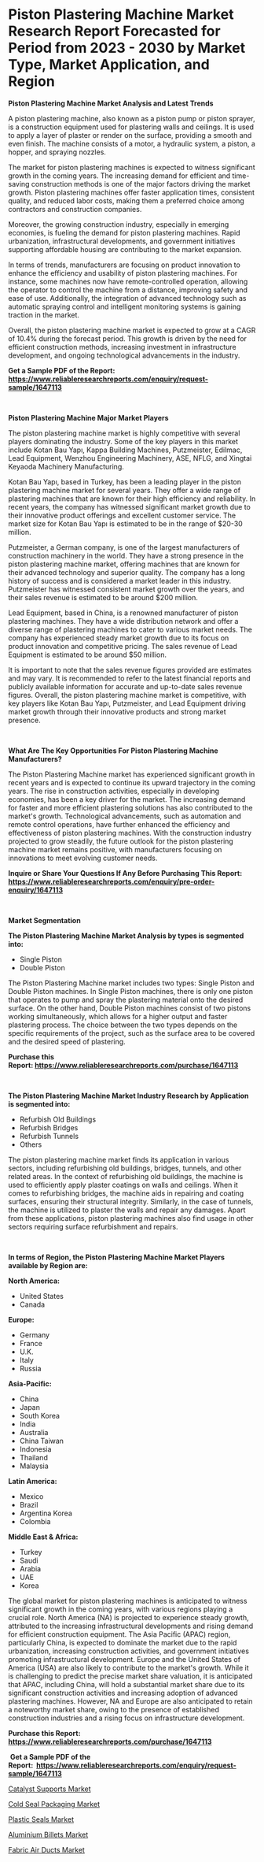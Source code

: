 <p><h1>Piston Plastering Machine Market Research Report Forecasted for Period from 2023 -  2030 by Market Type, Market Application, and Region</h1></p><p><strong>Piston Plastering Machine Market Analysis and Latest Trends</strong></p>
<p><p>A piston plastering machine, also known as a piston pump or piston sprayer, is a construction equipment used for plastering walls and ceilings. It is used to apply a layer of plaster or render on the surface, providing a smooth and even finish. The machine consists of a motor, a hydraulic system, a piston, a hopper, and spraying nozzles.</p><p>The market for piston plastering machines is expected to witness significant growth in the coming years. The increasing demand for efficient and time-saving construction methods is one of the major factors driving the market growth. Piston plastering machines offer faster application times, consistent quality, and reduced labor costs, making them a preferred choice among contractors and construction companies.</p><p>Moreover, the growing construction industry, especially in emerging economies, is fueling the demand for piston plastering machines. Rapid urbanization, infrastructural developments, and government initiatives supporting affordable housing are contributing to the market expansion.</p><p>In terms of trends, manufacturers are focusing on product innovation to enhance the efficiency and usability of piston plastering machines. For instance, some machines now have remote-controlled operation, allowing the operator to control the machine from a distance, improving safety and ease of use. Additionally, the integration of advanced technology such as automatic spraying control and intelligent monitoring systems is gaining traction in the market.</p><p>Overall, the piston plastering machine market is expected to grow at a CAGR of 10.4% during the forecast period. This growth is driven by the need for efficient construction methods, increasing investment in infrastructure development, and ongoing technological advancements in the industry.</p></p>
<p><strong>Get a Sample PDF of the Report:&nbsp; <a href="https://www.reliableresearchreports.com/enquiry/request-sample/1647113">https://www.reliableresearchreports.com/enquiry/request-sample/1647113</a></strong></p>
<p>&nbsp;</p>
<p><strong>Piston Plastering Machine Major Market Players</strong></p>
<p><p>The piston plastering machine market is highly competitive with several players dominating the industry. Some of the key players in this market include Kotan Bau Yapı, Kappa Building Machines, Putzmeister, Edilmac, Lead Equipment, Wenzhou Engineering Machinery, ASE, NFLG, and Xingtai Keyaoda Machinery Manufacturing. </p><p>Kotan Bau Yapı, based in Turkey, has been a leading player in the piston plastering machine market for several years. They offer a wide range of plastering machines that are known for their high efficiency and reliability. In recent years, the company has witnessed significant market growth due to their innovative product offerings and excellent customer service. The market size for Kotan Bau Yapı is estimated to be in the range of $20-30 million.</p><p>Putzmeister, a German company, is one of the largest manufacturers of construction machinery in the world. They have a strong presence in the piston plastering machine market, offering machines that are known for their advanced technology and superior quality. The company has a long history of success and is considered a market leader in this industry. Putzmeister has witnessed consistent market growth over the years, and their sales revenue is estimated to be around $200 million.</p><p>Lead Equipment, based in China, is a renowned manufacturer of piston plastering machines. They have a wide distribution network and offer a diverse range of plastering machines to cater to various market needs. The company has experienced steady market growth due to its focus on product innovation and competitive pricing. The sales revenue of Lead Equipment is estimated to be around $50 million.</p><p>It is important to note that the sales revenue figures provided are estimates and may vary. It is recommended to refer to the latest financial reports and publicly available information for accurate and up-to-date sales revenue figures. Overall, the piston plastering machine market is competitive, with key players like Kotan Bau Yapı, Putzmeister, and Lead Equipment driving market growth through their innovative products and strong market presence.</p></p>
<p>&nbsp;</p>
<p><strong>What Are The Key Opportunities For Piston Plastering Machine Manufacturers?</strong></p>
<p><p>The Piston Plastering Machine market has experienced significant growth in recent years and is expected to continue its upward trajectory in the coming years. The rise in construction activities, especially in developing economies, has been a key driver for the market. The increasing demand for faster and more efficient plastering solutions has also contributed to the market's growth. Technological advancements, such as automation and remote control operations, have further enhanced the efficiency and effectiveness of piston plastering machines. With the construction industry projected to grow steadily, the future outlook for the piston plastering machine market remains positive, with manufacturers focusing on innovations to meet evolving customer needs.</p></p>
<p><strong>Inquire or Share Your Questions If Any Before Purchasing This Report: <a href="https://www.reliableresearchreports.com/enquiry/pre-order-enquiry/1647113">https://www.reliableresearchreports.com/enquiry/pre-order-enquiry/1647113</a></strong></p>
<p>&nbsp;</p>
<p><strong>Market Segmentation</strong></p>
<p><strong>The Piston Plastering Machine Market Analysis by types is segmented into:</strong></p>
<p><ul><li>Single Piston</li><li>Double Piston</li></ul></p>
<p><p>The Piston Plastering Machine market includes two types: Single Piston and Double Piston machines. In Single Piston machines, there is only one piston that operates to pump and spray the plastering material onto the desired surface. On the other hand, Double Piston machines consist of two pistons working simultaneously, which allows for a higher output and faster plastering process. The choice between the two types depends on the specific requirements of the project, such as the surface area to be covered and the desired speed of plastering.</p></p>
<p><strong>Purchase this Report:&nbsp;<a href="https://www.reliableresearchreports.com/purchase/1647113">https://www.reliableresearchreports.com/purchase/1647113</a></strong></p>
<p>&nbsp;</p>
<p><strong>The Piston Plastering Machine Market Industry Research by Application is segmented into:</strong></p>
<p><ul><li>Refurbish Old Buildings</li><li>Refurbish Bridges</li><li>Refurbish Tunnels</li><li>Others</li></ul></p>
<p><p>The piston plastering machine market finds its application in various sectors, including refurbishing old buildings, bridges, tunnels, and other related areas. In the context of refurbishing old buildings, the machine is used to efficiently apply plaster coatings on walls and ceilings. When it comes to refurbishing bridges, the machine aids in repairing and coating surfaces, ensuring their structural integrity. Similarly, in the case of tunnels, the machine is utilized to plaster the walls and repair any damages. Apart from these applications, piston plastering machines also find usage in other sectors requiring surface refurbishment and repairs.</p></p>
<p>&nbsp;</p>
<p><strong>In terms of Region, the Piston Plastering Machine Market Players available by Region are:</strong></p>
<p>
    <p> <strong> North America: </strong>
        <ul>
            <li>United States</li>
            <li>Canada</li>
        </ul>
        </p> 
    <p> <strong> Europe: </strong>
        <ul>
            <li>Germany</li>
            <li>France</li>
            <li>U.K.</li>
            <li>Italy</li>
            <li>Russia</li>
        </ul>
        </p> 
    <p> <strong> Asia-Pacific: </strong>
        <ul>
            <li>China</li>
            <li>Japan</li>
            <li>South Korea</li>
            <li>India</li>
            <li>Australia</li>
            <li>China Taiwan</li>
            <li>Indonesia</li>
            <li>Thailand</li>
            <li>Malaysia</li>
        </ul>
        </p> 
    <p> <strong> Latin America: </strong>
        <ul>
            <li>Mexico</li>
            <li>Brazil</li>
            <li>Argentina Korea</li>
            <li>Colombia</li>
        </ul>
        </p> 
    <p> <strong> Middle East & Africa: </strong>
        <ul>
            <li>Turkey</li>
            <li>Saudi</li>
            <li>Arabia</li>
            <li>UAE</li>
            <li>Korea</li>
        </ul>
    </p>
    </p>
<p><p>The global market for piston plastering machines is anticipated to witness significant growth in the coming years, with various regions playing a crucial role. North America (NA) is projected to experience steady growth, attributed to the increasing infrastructural developments and rising demand for efficient construction equipment. The Asia Pacific (APAC) region, particularly China, is expected to dominate the market due to the rapid urbanization, increasing construction activities, and government initiatives promoting infrastructural development. Europe and the United States of America (USA) are also likely to contribute to the market's growth. While it is challenging to predict the precise market share valuation, it is anticipated that APAC, including China, will hold a substantial market share due to its significant construction activities and increasing adoption of advanced plastering machines. However, NA and Europe are also anticipated to retain a noteworthy market share, owing to the presence of established construction industries and a rising focus on infrastructure development.</p></p>
<p><strong>Purchase this Report: <a href="https://www.reliableresearchreports.com/purchase/1647113">https://www.reliableresearchreports.com/purchase/1647113</a></strong></p>
<p>&nbsp;<strong>Get a Sample PDF of the Report:&nbsp;&nbsp;<a href="https://www.reliableresearchreports.com/enquiry/request-sample/1647113">https://www.reliableresearchreports.com/enquiry/request-sample/1647113</a></strong></p>
<p><strong></strong></p>
<p><p><a href="https://medium.com/@donaldmendez2018/catalyst-supports-market-furnishes-information-on-market-share-market-trends-and-market-growth-a43f4339306c">Catalyst Supports Market</a></p><p><a href="https://medium.com/@kennethjensen27/cold-seal-packaging-market-furnishes-information-on-market-share-market-trends-and-market-growth-089e8fdccfd3">Cold Seal Packaging Market</a></p><p><a href="https://medium.com/@annaalexander40/plastic-seals-market-comprehensive-assessment-by-type-application-and-geography-b11ed64c273d">Plastic Seals Market</a></p><p><a href="https://medium.com/@angelageorge32/aluminium-billets-market-report-reveals-the-latest-trends-and-growth-opportunities-of-this-market-708a2d1b6a18">Aluminium Billets Market</a></p><p><a href="https://medium.com/@patriciaday39/fabric-air-ducts-market-insights-into-market-cagr-market-trends-and-growth-strategies-d6b6fac578e9">Fabric Air Ducts Market</a></p></p>